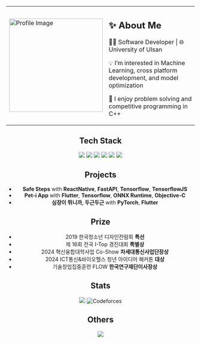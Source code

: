 <div style="text-align : center;">
  
<table>
  <tr>
    <td> 
      <img src="https://github.com/user-attachments/assets/8cb1c130-00d5-4090-b103-f7159217e55e" alt="Profile Image" width="250">
    </td>
    <td>
      <h2>✨ About Me</h2>  
      <p>👨‍💻 Software Developer | 🌐 University of Ulsan </p>
      <p>💡 I’m interested in Machine Learning, cross platform development, and model optimization </p>
      <p>🧠 I enjoy problem solving and competitive programming in C++ </p>
    </td>
  </tr>
</table>

Tech Stack
---
  <img src="https://img.shields.io/badge/c++-%2300599C.svg?style=for-the-badge&logo=c%2B%2B&logoColor=white">
  <img src="https://img.shields.io/badge/python-3670A0?style=for-the-badge&logo=python&logoColor=ffdd54">
  <img src="https://img.shields.io/badge/react_native-%2320232a.svg?style=for-the-badge&logo=react&logoColor=%2361DAFB">
  <img src="https://img.shields.io/badge/Flutter-%2302569B.svg?style=for-the-badge&logo=Flutter&logoColor=white">
  <img src="ttps://img.shields.io/badge/TensorFlow-%23FF6F00.svg?style=for-the-badge&logo=TensorFlow&logoColor=white">
  <img src="https://img.shields.io/badge/TensorFlow-%23FF6F00.svg?style=for-the-badge&logo=TensorFlow&logoColor=white">

Projects
---
- **Safe Steps** with **ReactNative**, **FastAPI**, **Tensorflow**, **TensorflowJS**
- **Pet-i App** with **Flutter**, **Tensorflow**, **ONNX Runtime**, **Objective-C**
- **심장이 뛰니까, 두근두근** with **PyTorch**, **Flutter**

Prize
---
- 2019 한국청소년 디자인전람회 **특선**
- 제 16회 전국 I-Top 경진대회 **특별상**
- 2024 혁신융합대학사업 Co-Show **차세대통신사업단장상**
- 2024 ICT통신&바이오헬스 청년 아이디어 해커톤 **대상**
- 기술창업집중훈련 FLOW **한국연구재단이사장상**

Stats
---
<img src="https://wakatime.com/badge/user/febdc7b5-6e61-46a8-b3da-11c46c3c5f89.svg">  ![Codeforces](https://badges.riever.dev/codeforces/kongsoone.svg)

Others
---
<img src="https://github-profile-trophy.vercel.app/?username=dpeyvc&theme=flat&column=7">

</div>
